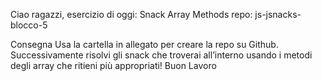 Ciao ragazzi, esercizio di oggi: Snack Array Methods
repo: js-jsnacks-blocco-5

Consegna
Usa la cartella in allegato per creare la repo su Github.
Successivamente risolvi gli snack che troverai all’interno usando i metodi degli array che ritieni più appropriati!
Buon Lavoro
